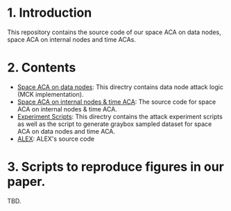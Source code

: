 # 1. Introduction

This repository contains the source code of our space ACA on data nodes, space ACA on internal nodes and time ACAs.

# 2. Contents

- [Space ACA on data nodes](https://github.com/ruiyang00/aca_dlis_review/tree/master/attack): This directry contains data node attack logic (MCK implementation).
- [Space ACA on internal nodes & time ACA](https://github.com/ruiyang00/aca_dlis_review/tree/master/src/benchmark): The source code for space ACA on internal nodes & time ACA.
- [Experiment Scripts](https://github.com/ruiyang00/aca_dlis_review/tree/master/scripts): This directry contains the attack experiment scripts as well as the script to generate graybox sampled dataset for space ACA on data nodes and time ACA.
- [ALEX](https://github.com/ruiyang00/aca_dlis_review/tree/master/src/core): ALEX's source code

# 3. Scripts to reproduce figures in our paper.
TBD.
